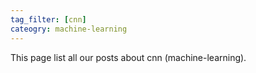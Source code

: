 ```yaml
---
tag_filter: [cnn]
cateogry: machine-learning
---
```


This page list all our posts about cnn (machine-learning).
